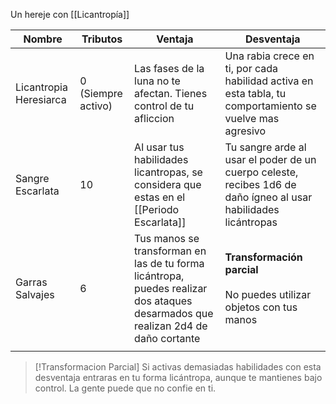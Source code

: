 Un hereje con [[Licantropía]]

| Nombre                 | Tributos              | Ventaja                                                                                                                          | Desventaja                                                                                                      |
| ---------------------- | --------------------- | -------------------------------------------------------------------------------------------------------------------------------- | --------------------------------------------------------------------------------------------------------------- |
| Licantropia Heresiarca | 0<br>(Siempre activo) | Las fases de la luna no te afectan. Tienes control de tu afliccion                                                               | Una rabia crece en ti, por cada habilidad activa en esta tabla, tu comportamiento se vuelve mas agresivo        |
| Sangre Escarlata       | 10                    | Al usar tus habilidades licantropas, se considera que estas en el [[Periodo Escarlata]]                                          | Tu sangre arde al usar el poder de un cuerpo celeste, recibes 1d6 de daño ígneo al usar habilidades licántropas |
| Garras Salvajes        | 6                     | Tus manos se transforman en las de tu forma licántropa, puedes realizar dos ataques desarmados que realizan 2d4 de daño cortante | **Transformación parcial**<br><br>No puedes utilizar objetos con tus manos                                      |
|                        |                       |                                                                                                                                  |                                                                                                                 |

>[!Transformacion Parcial]
>Si activas demasiadas habilidades con esta desventaja entraras en tu forma licántropa, aunque te mantienes bajo control. La gente puede que no confie en ti.

